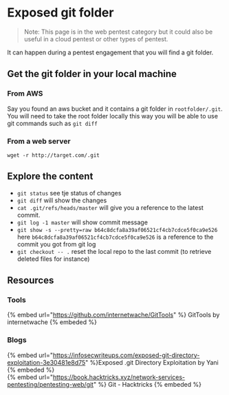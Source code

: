 # Exposed git folder

> Note: This page is in the web pentest category but it could also be useful in a cloud pentest or other types of pentest.  

It can happen during a pentest engagement that you will find a git folder.  

## Get the git folder in your local machine  

### From AWS

Say you found an aws bucket and it contains a git folder in `rootfolder/.git`.  
You will need to take the root folder locally this way you will be able to use git commands such as `git diff`  

### From a web server

`wget -r http://target.com/.git`

## Explore the content

- `git status` see tje status of changes
- `git diff` will show the changes
- `cat .git/refs/heads/master` will give you a reference to the latest commit.  
- `git log -1 master` will show commit message
- `git show -s --pretty=raw b64c8dcfa8a39af06521cf4cb7cdce5f0ca9e526` here `b64c8dcfa8a39af06521cf4cb7cdce5f0ca9e526` is a reference to the commit you got from git log  
- `git checkout -- .` reset the local repo to the last commit (to retrieve deleted files for instance)

## Resources

### Tools

{% embed url="https://github.com/internetwache/GitTools" %} GitTools by internetwache {% embeded %}  

### Blogs

{% embed url="https://infosecwriteups.com/exposed-git-directory-exploitation-3e30481e8d75" %}Exposed .git Directory Exploitation by Yani {% embeded %}  
{% embed url="https://book.hacktricks.xyz/network-services-pentesting/pentesting-web/git" %} Git - Hacktricks {% embeded %}  
